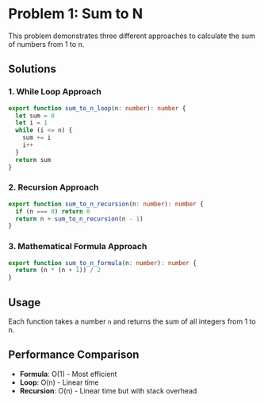# Problem 1: Sum to N

This problem demonstrates three different approaches to calculate the sum of numbers from 1 to n.

## Solutions

### 1. While Loop Approach
```typescript
export function sum_to_n_loop(n: number): number {
  let sum = 0
  let i = 1
  while (i <= n) {
    sum += i
    i++
  }
  return sum
}
```

### 2. Recursion Approach
```typescript
export function sum_to_n_recursion(n: number): number {
  if (n === 0) return 0
  return n + sum_to_n_recursion(n - 1)
}
```

### 3. Mathematical Formula Approach
```typescript
export function sum_to_n_formula(n: number): number {
  return (n * (n + 1)) / 2
}
```

## Usage
Each function takes a number `n` and returns the sum of all integers from 1 to n.

## Performance Comparison
- **Formula**: O(1) - Most efficient
- **Loop**: O(n) - Linear time
- **Recursion**: O(n) - Linear time but with stack overhead 